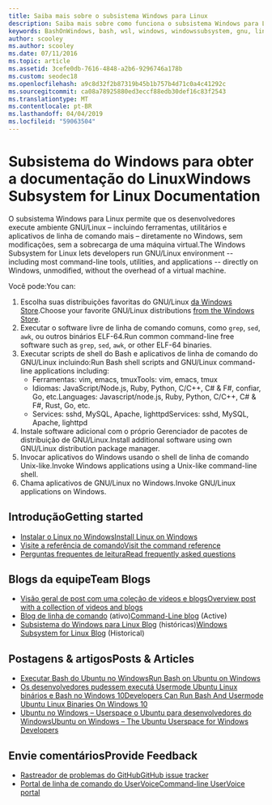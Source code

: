 ```yaml
---
title: Saiba mais sobre o subsistema Windows para Linux
description: Saiba mais sobre como funciona o subsistema Windows para Linux.
keywords: BashOnWindows, bash, wsl, windows, windowssubsystem, gnu, linux
author: scooley
ms.author: scooley
ms.date: 07/11/2016
ms.topic: article
ms.assetid: 3cefe0db-7616-4848-a2b6-9296746a178b
ms.custom: seodec18
ms.openlocfilehash: a9c8d32f2b87319b45b1b757b4d71c0a4c41292c
ms.sourcegitcommit: ca08a78925880ed3eccf88edb30def16c83f2543
ms.translationtype: MT
ms.contentlocale: pt-BR
ms.lasthandoff: 04/04/2019
ms.locfileid: "59063504"
---
```

# <a name="windows-subsystem-for-linux-documentation"></a><span data-ttu-id="14db7-104">Subsistema do Windows para obter a documentação do Linux</span><span class="sxs-lookup"><span data-stu-id="14db7-104">Windows Subsystem for Linux Documentation</span></span>

<span data-ttu-id="14db7-105">O subsistema Windows para Linux permite que os desenvolvedores execute ambiente GNU/Linux – incluindo ferramentas, utilitários e aplicativos de linha de comando mais – diretamente no Windows, sem modificações, sem a sobrecarga de uma máquina virtual.</span><span class="sxs-lookup"><span data-stu-id="14db7-105">The Windows Subsystem for Linux lets developers run GNU/Linux environment -- including most command-line tools, utilities, and applications -- directly on Windows, unmodified, without the overhead of a virtual machine.</span></span>  

<span data-ttu-id="14db7-106">Você pode:</span><span class="sxs-lookup"><span data-stu-id="14db7-106">You can:</span></span>

1. <span data-ttu-id="14db7-107">Escolha suas distribuições favoritas do GNU/Linux [da Windows Store](https://aka.ms/wslstore).</span><span class="sxs-lookup"><span data-stu-id="14db7-107">Choose your favorite GNU/Linux distributions [from the Windows Store](https://aka.ms/wslstore).</span></span>
1. <span data-ttu-id="14db7-108">Executar o software livre de linha de comando comuns, como `grep`, `sed`, `awk`, ou outros binários ELF-64.</span><span class="sxs-lookup"><span data-stu-id="14db7-108">Run common command-line free software such as `grep`, `sed`, `awk`, or other ELF-64 binaries.</span></span> 
1. <span data-ttu-id="14db7-109">Executar scripts de shell do Bash e aplicativos de linha de comando do GNU/Linux incluindo:</span><span class="sxs-lookup"><span data-stu-id="14db7-109">Run Bash shell scripts and GNU/Linux command-line applications including:</span></span>  
    * <span data-ttu-id="14db7-110">Ferramentas: vim, emacs, tmux</span><span class="sxs-lookup"><span data-stu-id="14db7-110">Tools: vim, emacs, tmux</span></span>
    * <span data-ttu-id="14db7-111">Idiomas: JavaScript/Node.js, Ruby, Python, C/C++, C# & F#, confiar, Go, etc.</span><span class="sxs-lookup"><span data-stu-id="14db7-111">Languages: Javascript/node.js, Ruby, Python, C/C++, C# & F#, Rust, Go, etc.</span></span>
    * <span data-ttu-id="14db7-112">Services: sshd, MySQL, Apache, lighttpd</span><span class="sxs-lookup"><span data-stu-id="14db7-112">Services: sshd, MySQL, Apache, lighttpd</span></span>
1. <span data-ttu-id="14db7-113">Instale software adicional com o próprio Gerenciador de pacotes de distribuição de GNU/Linux.</span><span class="sxs-lookup"><span data-stu-id="14db7-113">Install additional software using own GNU/Linux distribution package manager.</span></span>
1. <span data-ttu-id="14db7-114">Invocar aplicativos do Windows usando o shell de linha de comando Unix-like.</span><span class="sxs-lookup"><span data-stu-id="14db7-114">Invoke Windows applications using a Unix-like command-line shell.</span></span>
1. <span data-ttu-id="14db7-115">Chama aplicativos de GNU/Linux no Windows.</span><span class="sxs-lookup"><span data-stu-id="14db7-115">Invoke GNU/Linux applications on Windows.</span></span>

## <a name="getting-started"></a><span data-ttu-id="14db7-116">Introdução</span><span class="sxs-lookup"><span data-stu-id="14db7-116">Getting started</span></span>

* [<span data-ttu-id="14db7-117">Instalar o Linux no Windows</span><span class="sxs-lookup"><span data-stu-id="14db7-117">Install Linux on Windows</span></span>](install_guide.md)
* [<span data-ttu-id="14db7-118">Visite a referência de comando</span><span class="sxs-lookup"><span data-stu-id="14db7-118">Visit the command reference</span></span>](reference.md)
* [<span data-ttu-id="14db7-119">Perguntas frequentes de leitura</span><span class="sxs-lookup"><span data-stu-id="14db7-119">Read frequently asked questions</span></span>](faq.md)

## <a name="team-blogs"></a><span data-ttu-id="14db7-120">Blogs da equipe</span><span class="sxs-lookup"><span data-stu-id="14db7-120">Team Blogs</span></span>
*  [<span data-ttu-id="14db7-121">Visão geral de post com uma coleção de vídeos e blogs</span><span class="sxs-lookup"><span data-stu-id="14db7-121">Overview post with a collection of videos and blogs</span></span>](https://blogs.msdn.microsoft.com/commandline/learn-about-windows-console-and-windows-subsystem-for-linux-wsl/)
* <span data-ttu-id="14db7-122">[Blog de linha de comando](https://blogs.msdn.microsoft.com/commandline/) (ativo)</span><span class="sxs-lookup"><span data-stu-id="14db7-122">[Command-Line blog](https://blogs.msdn.microsoft.com/commandline/) (Active)</span></span>
* <span data-ttu-id="14db7-123">[Subsistema do Windows para Linux Blog](https://blogs.msdn.microsoft.com/wsl/) (históricas)</span><span class="sxs-lookup"><span data-stu-id="14db7-123">[Windows Subsystem for Linux Blog](https://blogs.msdn.microsoft.com/wsl/) (Historical)</span></span>

## <a name="posts--articles"></a><span data-ttu-id="14db7-124">Postagens & artigos</span><span class="sxs-lookup"><span data-stu-id="14db7-124">Posts & Articles</span></span>
* [<span data-ttu-id="14db7-125">Executar Bash do Ubuntu no Windows</span><span class="sxs-lookup"><span data-stu-id="14db7-125">Run Bash on Ubuntu on Windows</span></span>](https://blogs.windows.com/buildingapps/2016/03/30/run-bash-on-ubuntu-on-windows/)
* [<span data-ttu-id="14db7-126">Os desenvolvedores pudessem executá Usermode Ubuntu Linux binários e Bash no Windows 10</span><span class="sxs-lookup"><span data-stu-id="14db7-126">Developers Can Run Bash And Usermode Ubuntu Linux Binaries On Windows 10</span></span>](https://www.hanselman.com/blog/DevelopersCanRunBashShellAndUsermodeUbuntuLinuxBinariesOnWindows10.aspx)
* [<span data-ttu-id="14db7-127">Ubuntu no Windows – Userspace o Ubuntu para desenvolvedores do Windows</span><span class="sxs-lookup"><span data-stu-id="14db7-127">Ubuntu on Windows – The Ubuntu Userspace for Windows Developers</span></span>](https://insights.ubuntu.com/2016/03/30/ubuntu-on-windows-the-ubuntu-userspace-for-windows-developers/) 

## <a name="provide-feedback"></a><span data-ttu-id="14db7-128">Envie comentários</span><span class="sxs-lookup"><span data-stu-id="14db7-128">Provide Feedback</span></span>
* [<span data-ttu-id="14db7-129">Rastreador de problemas do GitHub</span><span class="sxs-lookup"><span data-stu-id="14db7-129">GitHub issue tracker</span></span>](https://github.com/Microsoft/BashOnWindows/issues)
* [<span data-ttu-id="14db7-130">Portal de linha de comando do UserVoice</span><span class="sxs-lookup"><span data-stu-id="14db7-130">Command-line UserVoice portal</span></span>](https://wpdev.uservoice.com/forums/266908-command-prompt-console-bash-on-ubuntu-on-windo/category/161892-bash)
